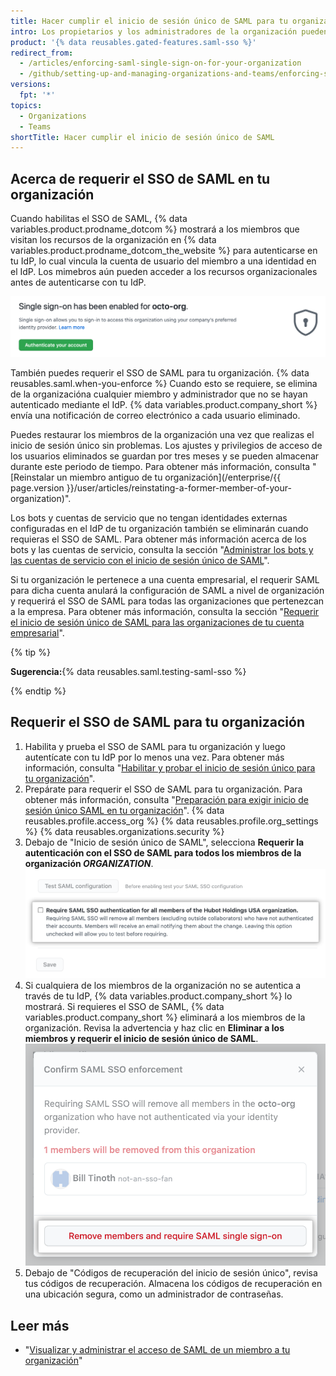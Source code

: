```yaml
---
title: Hacer cumplir el inicio de sesión único de SAML para tu organización
intro: Los propietarios y los administradores de la organización pueden requerir el inicio de sesión único de SAML para que todos los miembros de la organización se tengan que autenticar a través de un proveedor de identidad (IdP).
product: '{% data reusables.gated-features.saml-sso %}'
redirect_from:
  - /articles/enforcing-saml-single-sign-on-for-your-organization
  - /github/setting-up-and-managing-organizations-and-teams/enforcing-saml-single-sign-on-for-your-organization
versions:
  fpt: '*'
topics:
  - Organizations
  - Teams
shortTitle: Hacer cumplir el inicio de sesión único de SAML
---
```


## Acerca de requerir el SSO de SAML en tu organización

Cuando habilitas el SSO de SAML, {% data variables.product.prodname_dotcom %} mostrará a los miembros que visitan los recursos de la organización en {% data variables.product.prodname_dotcom_the_website %} para autenticarse en tu IdP, lo cual vincula la cuenta de usuario del miembro a una identidad en el IdP. Los mimebros aún pueden acceder a los recursos organizacionales antes de autenticarse con tu IdP.

![Anuncio con mensaje para autenticarse mediante el SSO de SAML para acceder a una organización](/assets/images/help/saml/sso-has-been-enabled.png)

También puedes requerir el SSO de SAML para tu organización. {% data reusables.saml.when-you-enforce %} Cuando esto se requiere, se elimina de la organizacióna cualquier miembro y administrador que no se hayan autenticado mediante el IdP. {% data variables.product.company_short %} envía una notificación de correo electrónico a cada usuario eliminado.

Puedes restaurar los miembros de la organización una vez que realizas el inicio de sesión único sin problemas. Los ajustes y privilegios de acceso de los usuarios eliminados se guardan por tres meses y se pueden almacenar durante este periodo de tiempo. Para obtener más información, consulta "[Reinstalar un miembro antiguo de tu organización](/enterprise/{{ page.version }}/user/articles/reinstating-a-former-member-of-your-organization)".

Los bots y cuentas de servicio que no tengan identidades externas configuradas en el IdP de tu organización también se eliminarán cuando requieras el SSO de SAML. Para obtener más información acerca de los bots y las cuentas de servicio, consulta la sección "[Administrar los bots y las cuentas de servicio con el inicio de sesión único de SAML](/articles/managing-bots-and-service-accounts-with-saml-single-sign-on)".

Si tu organización le pertenece a una cuenta empresarial, el requerir SAML para dicha cuenta anulará la configuración de SAML a nivel de organización y requerirá el SSO de SAML para todas las organizaciones que pertenezcan a la empresa. Para obtener más información, consulta la sección "[Requerir el inicio de sesión único de SAML para las organizaciones de tu cuenta empresarial](/github/setting-up-and-managing-your-enterprise/configuring-identity-and-access-management-for-your-enterprise-account/enforcing-saml-single-sign-on-for-organizations-in-your-enterprise-account)".

{% tip %}

**Sugerencia:**{% data reusables.saml.testing-saml-sso %}

{% endtip %}

## Requerir el SSO de SAML para tu organización

1. Habilita y prueba el SSO de SAML para tu organización y luego autentícate con tu IdP por lo menos una vez. Para obtener más información, consulta "[Habilitar y probar el inicio de sesión único para tu organización](/articles/enabling-and-testing-saml-single-sign-on-for-your-organization)".
1. Prepárate para requerir el SSO de SAML para tu organización. Para obtener más información, consulta "[Preparación para exigir inicio de sesión único SAML en tu organización](/organizations/managing-saml-single-sign-on-for-your-organization/preparing-to-enforce-saml-single-sign-on-in-your-organization)".
{% data reusables.profile.access_org %}
{% data reusables.profile.org_settings %}
{% data reusables.organizations.security %}
1. Debajo de "Inicio de sesión único de SAML", selecciona **Requerir la autenticación con el SSO de SAML para todos los miembros de la organización _ORGANIZATION_**. ![Casilla de verificación de "Requerir autenticación con el SSO de SAML"](/assets/images/help/saml/require-saml-sso-authentication.png)
1. Si cualquiera de los miembros de la organización no se autentica a través de tu IdP, {% data variables.product.company_short %} lo mostrará. Si requieres el SSO de SAML, {% data variables.product.company_short %} eliminará a los miembros de la organización. Revisa la advertencia y haz clic en **Eliminar a los miembros y requerir el inicio de sesión único de SAML**. ![Diálogo de "Confirmar que se requiere el SSO de SAML" con lista de miembros a eliminar de la organización](/assets/images/help/saml/confirm-saml-sso-enforcement.png)
1. Debajo de "Códigos de recuperación del inicio de sesión único", revisa tus códigos de recuperación. Almacena los códigos de recuperación en una ubicación segura, como un administrador de contraseñas.

## Leer más

- "[Visualizar y administrar el acceso de SAML de un miembro a tu organización](/organizations/granting-access-to-your-organization-with-saml-single-sign-on/viewing-and-managing-a-members-saml-access-to-your-organization)"
